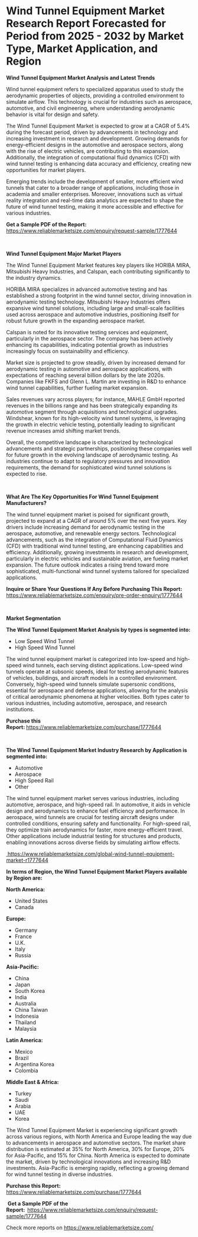 <p><h1>Wind Tunnel Equipment Market Research Report Forecasted for Period from 2025 -  2032 by Market Type, Market Application, and Region</h1></p><p><strong>Wind Tunnel Equipment Market Analysis and Latest Trends</strong></p>
<p><p>Wind tunnel equipment refers to specialized apparatus used to study the aerodynamic properties of objects, providing a controlled environment to simulate airflow. This technology is crucial for industries such as aerospace, automotive, and civil engineering, where understanding aerodynamic behavior is vital for design and safety.</p><p>The Wind Tunnel Equipment Market is expected to grow at a CAGR of 5.4% during the forecast period, driven by advancements in technology and increasing investment in research and development. Growing demands for energy-efficient designs in the automotive and aerospace sectors, along with the rise of electric vehicles, are contributing to this expansion. Additionally, the integration of computational fluid dynamics (CFD) with wind tunnel testing is enhancing data accuracy and efficiency, creating new opportunities for market players. </p><p>Emerging trends include the development of smaller, more efficient wind tunnels that cater to a broader range of applications, including those in academia and smaller enterprises. Moreover, innovations such as virtual reality integration and real-time data analytics are expected to shape the future of wind tunnel testing, making it more accessible and effective for various industries.</p></p>
<p><strong>Get a Sample PDF of the Report:&nbsp;</strong> <a href="https://www.reliablemarketsize.com/enquiry/request-sample/1777644?utm_campaign=3365&utm_medium=2&utm_source=Github&utm_content=ia&utm_term=09042025&utm_id=wind-tunnel-equipment">https://www.reliablemarketsize.com/enquiry/request-sample/1777644</a></p>
<p>&nbsp;</p>
<p><strong>Wind Tunnel Equipment Major Market Players</strong></p>
<p><p>The Wind Tunnel Equipment Market features key players like HORIBA MIRA, Mitsubishi Heavy Industries, and Calspan, each contributing significantly to the industry dynamics. </p><p>HORIBA MIRA specializes in advanced automotive testing and has established a strong footprint in the wind tunnel sector, driving innovation in aerodynamic testing technology. Mitsubishi Heavy Industries offers expansive wind tunnel solutions, including large and small-scale facilities used across aerospace and automotive industries, positioning itself for robust future growth in the expanding aerospace market. </p><p>Calspan is noted for its innovative testing services and equipment, particularly in the aerospace sector. The company has been actively enhancing its capabilities, indicating potential growth as industries increasingly focus on sustainability and efficiency.</p><p>Market size is projected to grow steadily, driven by increased demand for aerodynamic testing in automotive and aerospace applications, with expectations of reaching several billion dollars by the late 2020s. Companies like FKFS and Glenn L. Martin are investing in R&D to enhance wind tunnel capabilities, further fueling market expansion.</p><p>Sales revenues vary across players; for instance, MAHLE GmbH reported revenues in the billions range and has been strategically expanding its automotive segment through acquisitions and technological upgrades. Windshear, known for its high-velocity wind tunnel systems, is leveraging the growth in electric vehicle testing, potentially leading to significant revenue increases amid shifting market trends.</p><p>Overall, the competitive landscape is characterized by technological advancements and strategic partnerships, positioning these companies well for future growth in the evolving landscape of aerodynamic testing. As industries continue to adapt to regulatory pressures and innovation requirements, the demand for sophisticated wind tunnel solutions is expected to rise.</p></p>
<p>&nbsp;</p>
<p><strong>What Are The Key Opportunities For Wind Tunnel Equipment Manufacturers?</strong></p>
<p><p>The wind tunnel equipment market is poised for significant growth, projected to expand at a CAGR of around 5% over the next five years. Key drivers include increasing demand for aerodynamic testing in the aerospace, automotive, and renewable energy sectors. Technological advancements, such as the integration of Computational Fluid Dynamics (CFD) with traditional wind tunnel testing, are enhancing capabilities and efficiency. Additionally, growing investments in research and development, particularly in electric vehicles and sustainable aviation, are fueling market expansion. The future outlook indicates a rising trend toward more sophisticated, multi-functional wind tunnel systems tailored for specialized applications.</p></p>
<p><strong>Inquire or Share Your Questions If Any Before Purchasing This Report:</strong> <a href="https://www.reliablemarketsize.com/enquiry/pre-order-enquiry/1777644?utm_campaign=3365&utm_medium=2&utm_source=Github&utm_content=ia&utm_term=09042025&utm_id=wind-tunnel-equipment">https://www.reliablemarketsize.com/enquiry/pre-order-enquiry/1777644</a></p>
<p>&nbsp;</p>
<p><strong>Market Segmentation</strong></p>
<p><strong>The Wind Tunnel Equipment Market Analysis by types is segmented into:</strong></p>
<p><ul><li>Low Speed Wind Tunnel</li><li>High Speed Wind Tunnel</li></ul></p>
<p><p>The wind tunnel equipment market is categorized into low-speed and high-speed wind tunnels, each serving distinct applications. Low-speed wind tunnels operate at subsonic speeds, ideal for testing aerodynamic features of vehicles, buildings, and aircraft models in a controlled environment. Conversely, high-speed wind tunnels simulate supersonic conditions, essential for aerospace and defense applications, allowing for the analysis of critical aerodynamic phenomena at higher velocities. Both types cater to various industries, including automotive, aerospace, and research institutions.</p></p>
<p><strong>Purchase this Report:&nbsp;</strong><a href="https://www.reliablemarketsize.com/purchase/1777644?utm_campaign=3365&utm_medium=2&utm_source=Github&utm_content=ia&utm_term=09042025&utm_id=wind-tunnel-equipment">https://www.reliablemarketsize.com/purchase/1777644</a></p>
<p>&nbsp;</p>
<p><strong>The Wind Tunnel Equipment Market Industry Research by Application is segmented into:</strong></p>
<p><ul><li>Automotive</li><li>Aerospace</li><li>High Speed Rail</li><li>Other</li></ul></p>
<p><p>The wind tunnel equipment market serves various industries, including automotive, aerospace, and high-speed rail. In automotive, it aids in vehicle design and aerodynamics to enhance fuel efficiency and performance. In aerospace, wind tunnels are crucial for testing aircraft designs under controlled conditions, ensuring safety and functionality. For high-speed rail, they optimize train aerodynamics for faster, more energy-efficient travel. Other applications include industrial testing for structures and products, enabling innovations across diverse fields by simulating airflow effects.</p></p>
<p><a href="https://www.reliablemarketsize.com/global-wind-tunnel-equipment-market-r1777644?utm_campaign=3365&utm_medium=2&utm_source=Github&utm_content=ia&utm_term=09042025&utm_id=wind-tunnel-equipment">&nbsp;https://www.reliablemarketsize.com/global-wind-tunnel-equipment-market-r1777644</a></p>
<p><strong>In terms of Region, the Wind Tunnel Equipment Market Players available by Region are:</strong></p>
<p>
    <p> <strong> North America: </strong>
        <ul>
            <li>United States</li>
            <li>Canada</li>
        </ul>
        </p> 
    <p> <strong> Europe: </strong>
        <ul>
            <li>Germany</li>
            <li>France</li>
            <li>U.K.</li>
            <li>Italy</li>
            <li>Russia</li>
        </ul>
        </p> 
    <p> <strong> Asia-Pacific: </strong>
        <ul>
            <li>China</li>
            <li>Japan</li>
            <li>South Korea</li>
            <li>India</li>
            <li>Australia</li>
            <li>China Taiwan</li>
            <li>Indonesia</li>
            <li>Thailand</li>
            <li>Malaysia</li>
        </ul>
        </p> 
    <p> <strong> Latin America: </strong>
        <ul>
            <li>Mexico</li>
            <li>Brazil</li>
            <li>Argentina Korea</li>
            <li>Colombia</li>
        </ul>
        </p> 
    <p> <strong> Middle East & Africa: </strong>
        <ul>
            <li>Turkey</li>
            <li>Saudi</li>
            <li>Arabia</li>
            <li>UAE</li>
            <li>Korea</li>
        </ul>
    </p>
    </p>
<p><p>The Wind Tunnel Equipment Market is experiencing significant growth across various regions, with North America and Europe leading the way due to advancements in aerospace and automotive sectors. The market share distribution is estimated at 35% for North America, 30% for Europe, 20% for Asia-Pacific, and 15% for China. North America is expected to dominate the market, driven by technological innovations and increasing R&D investments. Asia-Pacific is emerging rapidly, reflecting a growing demand for wind tunnel testing in diverse industries.</p></p>
<p><strong>Purchase this Report: </strong><a href="https://www.reliablemarketsize.com/purchase/1777644?utm_campaign=3365&utm_medium=2&utm_source=Github&utm_content=ia&utm_term=09042025&utm_id=wind-tunnel-equipment">https://www.reliablemarketsize.com/purchase/1777644</a></p>
<p>&nbsp;<strong>Get a Sample PDF of the Report:&nbsp;&nbsp;</strong><a href="https://www.reliablemarketsize.com/enquiry/request-sample/1777644?utm_campaign=3365&utm_medium=2&utm_source=Github&utm_content=ia&utm_term=09042025&utm_id=wind-tunnel-equipment">https://www.reliablemarketsize.com/enquiry/request-sample/1777644</a></p>
<p><strong></strong></p>
<p>Check more reports on <a href="https://www.reliablemarketsize.com/?utm_campaign=3365&utm_medium=2&utm_source=Github&utm_content=ia&utm_term=09042025&utm_id=wind-tunnel-equipment">https://www.reliablemarketsize.com/</a></p>